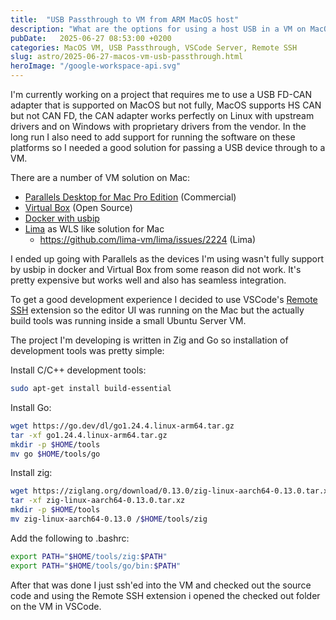 ```yaml
---
title:  "USB Passthrough to VM from ARM MacOS host"
description: "What are the options for using a host USB in a VM on MacOS on ARM"
pubDate:   2025-06-27 08:53:00 +0200
categories: MacOS VM, USB Passthrough, VSCode Server, Remote SSH
slug: astro/2025-06-27-macos-vm-usb-passthrough.html
heroImage: "/google-workspace-api.svg"
---
```


I'm currently working on a project that requires me to use a USB FD-CAN adapter that is supported on MacOS but not fully, MacOS supports HS CAN but not CAN FD, the CAN adapter works perfectly on Linux with upstream drivers and on Windows with proprietary drivers from the vendor. In the long run I also need to add support for running the software on these platforms so I needed a good solution for passing a USB device through to a VM.

There are a number of VM solution on Mac:

* [Parallels Desktop for Mac Pro Edition](https://www.parallels.com/products/desktop/pro/) (Commercial)
* [Virtual Box](https://www.virtualbox.org/) (Open Source)
* [Docker with usbip](https://docs.docker.com/desktop/features/usbip/)
* [Lima](https://github.com/lima-vm/lima) as WLS like solution for Mac
  * https://github.com/lima-vm/lima/issues/2224 (Lima)


I ended up going with Parallels as the devices I'm using wasn't fully support by usbip in docker and Virtual Box from some reason did not work. It's pretty expensive but works well and also has seamless integration.

To get a good development experience I decided to use VSCode's [Remote SSH](https://marketplace.visualstudio.com/items?itemName=ms-vscode-remote.remote-ssh) extension so the editor UI was running on the Mac but the actually build tools was running inside a small Ubuntu Server VM.


The project I'm developing is written in Zig and Go so installation of development tools was pretty simple:

Install C/C++ development tools:
``` bash
sudo apt-get install build-essential
```

Install Go:
``` bash
wget https://go.dev/dl/go1.24.4.linux-arm64.tar.gz
tar -xf go1.24.4.linux-arm64.tar.gz
mkdir -p $HOME/tools
mv go $HOME/tools/go
```

Install zig:
``` bash
wget https://ziglang.org/download/0.13.0/zig-linux-aarch64-0.13.0.tar.xz
tar -xf zig-linux-aarch64-0.13.0.tar.xz
mkdir -p $HOME/tools
mv zig-linux-aarch64-0.13.0 /$HOME/tools/zig
```

Add the following to .bashrc:
``` bash
export PATH="$HOME/tools/zig:$PATH"
export PATH="$HOME/tools/go/bin:$PATH"
```

After that was done I just ssh'ed into the VM and checked out the source code and using the Remote SSH extension i opened the checked out folder on the VM in VSCode.